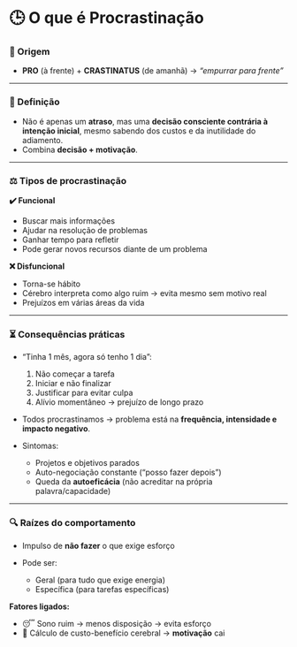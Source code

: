 # 🕒 O que é Procrastinação

### 📖 Origem

* **PRO** (à frente) + **CRASTINATUS** (de amanhã) → *“empurrar para frente”*

---

### 🧩 Definição

* Não é apenas um **atraso**, mas uma **decisão consciente contrária à intenção inicial**,
  mesmo sabendo dos custos e da inutilidade do adiamento.
* Combina **decisão + motivação**.

---

### ⚖️ Tipos de procrastinação

**✔️ Funcional**

* Buscar mais informações
* Ajudar na resolução de problemas
* Ganhar tempo para refletir
* Pode gerar novos recursos diante de um problema

**❌ Disfuncional**

* Torna-se hábito
* Cérebro interpreta como algo ruim → evita mesmo sem motivo real
* Prejuízos em várias áreas da vida

---

### ⏳ Consequências práticas

* “Tinha 1 mês, agora só tenho 1 dia”:

  1. Não começar a tarefa
  2. Iniciar e não finalizar
  3. Justificar para evitar culpa
  4. Alívio momentâneo → prejuízo de longo prazo

* Todos procrastinamos → problema está na **frequência, intensidade e impacto negativo**.

* Sintomas:

  * Projetos e objetivos parados
  * Auto-negociação constante (“posso fazer depois”)
  * Queda da **autoeficácia** (não acreditar na própria palavra/capacidade)

---

### 🔍 Raízes do comportamento

* Impulso de **não fazer** o que exige esforço
* Pode ser:

  * Geral (para tudo que exige energia)
  * Específica (para tarefas específicas)

**Fatores ligados:**

* 😴 Sono ruim → menos disposição → evita esforço
* 🧠 Cálculo de custo-benefício cerebral → **motivação** cai
